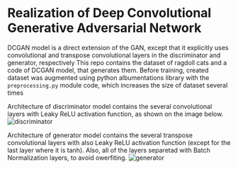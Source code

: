 # Realization of Deep Convolutional Generative Adversarial Network

DCGAN model is a direct extension of the GAN, except that it explicitly uses convolutional and transpose convolutional layers in the discriminator and generator, respectively
This repo contains the dataset of ragdoll cats and a code of DCGAN model, that generates them.
Before training, created dataset was augmented using python albumentations library with the `preprocessing.py` module code, which increases the size of dataset several times

Architecture of discriminator model contains the several convolutional layers with Leaky ReLU activation function, as shown on the image below.
![discriminator](https://user-images.githubusercontent.com/71509624/204063354-d5918a99-dcde-4d3c-8f32-a8093a534bfa.png)

Architecture of generator model contains the several transpose convolutional layers with also Leaky ReLU activation function (except for the last layer where it is tanh).
Also, all of the layers separetad with Batch Normalization layers, to avoid owerfiting.
![generator](https://user-images.githubusercontent.com/71509624/204063370-347690f4-b822-4176-a9c0-4678aae4cfd2.png)





